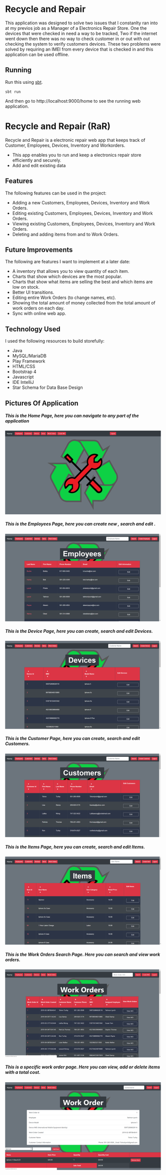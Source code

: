 # Recycle and Repair
This application was designed to solve two issues that I constanlty ran into at my previos job as a Manager of a Electronics Repair Store. One the devices that were checked in need a way to be tracked, Two if the internet went down then there was no way to check customer in or out with out checking the system to verify customers devices. These two problems were solved by requiring an IMEI from every device that is checked in and this application can be used offline. 

## Running

Run this using [sbt](http://www.scala-sbt.org/).  

```
sbt run
```

And then go to http://localhost:9000/home to see the running web application.


# Recycle and Repair (RaR)

Recycle and Repair is a electronic repair web app that keeps track of Customer, Employees, Devices, Inventory and Workorders.
- This app enables you to run and keep a electronics repair store efficiently and securely.
- Add and edit existing data

## Features
The following features can be used in the project:

- Adding a new Customers, Employees, Devices, Inventory and Work Orders.
- Editing existing Customers, Employees, Devices, Inventory and Work Orders.
- Viewing existing Customers, Employees, Devices, Inventory and Work Orders.
- Deleting and adding items from and to Work Orders.


## Future Improvements
The following are features I want to implement at a later date:

- A inventory that allows you to view quantity of each item.  
- Charts that show which devices are the most popular.
- Charts that show what items are selling the best and which items are low on stock.
- Better UI transitions.
- Editing entire Work Orders (to change names, etc).
- Showing the total amount of money collected from the total amount of work orders on each day.
- Sync with online web app. 

## Technology Used
I used the following resources to build storefully:

- Java
- MySQL/MariaDB
- Play Framework
- HTML/CSS
- Bootstrap 4
- Javascript
- IDE IntelliJ
- Star Schema for Data Base Design

## Pictures Of Application
##### This is the Home Page, here you can navigate to any part of the application

![alt text](https://raw.githubusercontent.com/Taitmon/RecycleAndRepair/master/public/images/Home%20Page.PNG)

##### This is the Employees Page, here you can create new , search and edit .

![alt text](https://raw.githubusercontent.com/Taitmon/RecycleAndRepair/master/public/images/Emplyees%20Page.PNG)

##### This is the Device Page, here you can create, search and edit Devices.

![alt text](https://raw.githubusercontent.com/Taitmon/RecycleAndRepair/master/public/images/Device%20Page.PNG)

##### This is the Customer Page, here you can create, search and edit Customers.

![alt text](https://raw.githubusercontent.com/Taitmon/RecycleAndRepair/master/public/images/Customer%20Page.PNG)

##### This is the Items Page, here you can create, search and edit Items.

![alt text](https://raw.githubusercontent.com/Taitmon/RecycleAndRepair/master/public/images/Items%20Page.PNG)

##### This is the Work Orders Search Page. Here you can search and view work orders.

![alt text](https://raw.githubusercontent.com/Taitmon/RecycleAndRepair/master/public/images/Work%20Orders%20Page.PNG)

##### This is a specific work order page. Here you can view, add or delete items with a total cost.

![alt text](https://raw.githubusercontent.com/Taitmon/RecycleAndRepair/master/public/images/Work%20Order%20Page.PNG)



